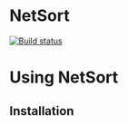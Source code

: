 # NetSort

[![Build status](https://ci.appveyor.com/api/projects/status/kwwyii2t55v05j59?svg=true)](https://ci.appveyor.com/project/philip-barrasso/netsort)

# Using NetSort

## Installation

